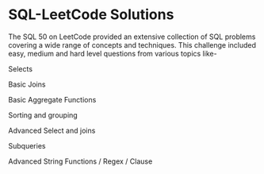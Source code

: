 # SQL-LeetCode Solutions
The SQL 50 on LeetCode provided an extensive collection of SQL problems covering a wide range of concepts and techniques. This challenge included easy, medium and hard level questions from various topics like-

Selects

Basic Joins

Basic Aggregate Functions

Sorting and grouping

Advanced Select and joins

Subqueries

Advanced String Functions / Regex / Clause
